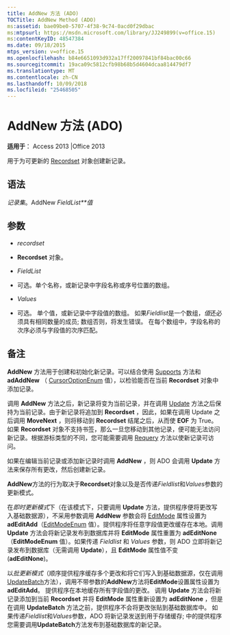 ```yaml
---
title: AddNew 方法 (ADO)
TOCTitle: AddNew Method (ADO)
ms:assetid: bae09be0-5707-4f38-9c74-0acd0f29dbac
ms:mtpsurl: https://msdn.microsoft.com/library/JJ249899(v=office.15)
ms:contentKeyID: 48547384
ms.date: 09/18/2015
mtps_version: v=office.15
ms.openlocfilehash: b84e6651093d932a17ff20097841bf84bac00c66
ms.sourcegitcommit: 19aca09c5812cfb98b68b5d4604dcaa814479df7
ms.translationtype: MT
ms.contentlocale: zh-CN
ms.lasthandoff: 10/09/2018
ms.locfileid: "25468505"
---
```

# <a name="addnew-method-ado"></a>AddNew 方法 (ADO)


**适用于**： Access 2013 |Office 2013

用于为可更新的 [Recordset](recordset-object-ado.md) 对象创建新记录。

## <a name="syntax"></a>语法

*记录集*。AddNew *FieldList**值*

## <a name="parameters"></a>参数

  - *recordset*

  - **Recordset** 对象。

  - *FieldList*

  - 可选。单个名称，或新记录中字段名称或序号位置的数组。

  - *Values*

  - 可选。 单个值，或新记录中字段值的数组。 如果*Fieldlist*是一个数组，*值*还必须具有相同数量的成员; 数组否则，将发生错误。 在每个数组中，字段名称的次序必须与字段值的次序匹配。

## <a name="remarks"></a>备注

**AddNew** 方法用于创建和初始化新记录。可以结合使用 [Supports](supports-method-ado.md) 方法和 **adAddNew** （ [CursorOptionEnum](cursoroptionenum.md) 值），以检验能否在当前 **Recordset** 对象中添加记录。

调用 **AddNew** 方法之后，新记录将变为当前记录，并在调用 [Update](update-method-ado.md) 方法之后保持为当前记录。由于新记录将追加到 **Recordset** ，因此，如果在调用 Update 之后调用 **MoveNext** ，则将移动到 **Recordset** 结尾之后，从而使 **EOF** 为 True。如果 **Recordset** 对象不支持书签，那么一旦您移动到其他记录，便可能无法访问新记录。根据游标类型的不同，您可能需要调用 [Requery](requery-method-ado.md) 方法以使新记录可访问。

如果在编辑当前记录或添加新记录时调用 **AddNew** ，则 ADO 会调用 **Update** 方法来保存所有更改，然后创建新记录。

**AddNew**方法的行为取决于**Recordset**对象以及是否传递*Fieldlist*和*Values*参数的更新模式。

在*即时更新模式*下（在该模式下，只要调用 **Update** 方法，提供程序便将更改写入基础数据源），不采用参数调用 **AddNew** 参数会将 [EditMode](editmode-property-ado.md) 属性设置为 **adEditAdd**（[EditModeEnum](editmodeenum.md) 值）。提供程序将任意字段值更改缓存在本地。调用 **Update** 方法会将新记录发布到数据库并将 **EditMode** 属性重置为 **adEditNone**（**EditModeEnum** 值）。如果传递 *Fieldlist* 和 *Values* 参数，则 ADO 立即将新记录发布到数据库（无需调用 **Update**），且 **EditMode** 属性值不变 (**adEditNone**)。

以*批更新模式*（顺序提供程序缓存多个更改和将它们写入到基础数据源，仅在调用[UpdateBatch](updatebatch-method-ado.md)方法），调用不带参数的**AddNew**方法将**EditMode**设置属性设置为**adEditAdd**。 提供程序在本地缓存所有字段值的更改。 调用 **Update** 方法会将新记录添加到当前 **Recordset** 并将 **EditMode** 属性重新设置为 **adEditNone** ，但是在调用 **UpdateBatch** 方法之前，提供程序不会将更改张贴到基础数据库中。 如果传递*Fieldlist*和*Values*参数，ADO 将新记录发送到用于存储缓存; 中的提供程序您需要调用**UpdateBatch**方法发布到基础数据库的新记录。

